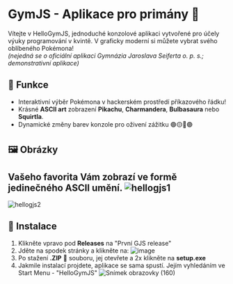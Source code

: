 # GymJS - Aplikace pro primány 🐸

Vítejte v HelloGymJS, jednoduché konzolové aplikaci vytvořené pro účely výuky programování v kvintě. V graficky moderní si můžete vybrat svého oblíbeného Pokémona!  
_(nejedná se o oficiální aplikaci Gymnázia Jaroslava Seiferta o. p. s.; demonstrativní aplikace)_

## 🚀 Funkce
- Interaktivní výběr Pokémona v hackerském prostředí příkazového řádku!
- Krásné **ASCII art** zobrazení **Pikachu**, **Charmandera**, **Bulbasaura** nebo **Squirtla**.
- Dynamické změny barev konzole pro oživení zážitku 🟢🟡🔵🟣

## 🖼️ Obrázky
Vašeho favorita Vám zobrazí ve formě jedinečného ASCII umění.
![hellogjs1](https://github.com/user-attachments/assets/1ee44ef4-860d-4a47-a63b-70ccccc6001d)
---------------
![hellogjs2](https://github.com/user-attachments/assets/79dcfa43-62b4-4fab-9a62-cc7074c24125)


## 🔧 Instalace

1. Klikněte vpravo pod **Releases** na "První GJS release"
2. Jděte na spodek stránky a klikněte na:
   ![image](https://github.com/user-attachments/assets/ff51e979-2d48-44c1-96c7-1c9985e9202e)
3. Po stažení **.ZIP** 📁  souboru, jej otevřete a 2x klikněte na **setup.exe**
4. Jakmile instalací projdete, aplikace se sama spustí. Jejím vyhledáním ve Start Menu - "HelloGymJS"
   ![Snímek obrazovky (160)](https://github.com/user-attachments/assets/607310d3-cfd2-4240-80fe-b63d0fbb8918)
